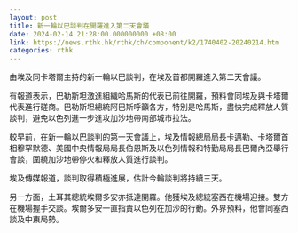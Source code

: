 ```yaml
---
layout: post
title: 新一輪以巴談判在開羅進入第二天會議
date: 2024-02-14 21:28:00.000000000 +08:00
link: https://news.rthk.hk/rthk/ch/component/k2/1740402-20240214.htm
categories: rthk
---
```


由埃及同卡塔爾主持的新一輪以巴談判，在埃及首都開羅進入第二天會議。

有報道表示，巴勒斯坦激進組織哈馬斯的代表已前往開羅，預料會同埃及與卡塔爾代表進行磋商。巴勒斯坦總統阿巴斯呼籲各方，特別是哈馬斯，盡快完成釋放人質談判，避免以色列進一步進攻加沙地帶南部城市拉法。

較早前，在新一輪以巴談判的第一天會議上，埃及情報總局局長卡邁勒、卡塔爾首相穆罕默德、美國中央情報局局長伯恩斯及以色列情報和特勤局局長巴爾內亞舉行會談，圍繞加沙地帶停火和釋放人質進行談判。

埃及傳媒報道，談判取得積極進展，估計今輪談判將持續三天。

另一方面，土耳其總統埃爾多安亦抵達開羅。他獲埃及總統塞西在機場迎接。雙方在機場握手交談。埃爾多安一直指責以色列在加沙的行動。外界預料，他會同塞西談及中東局勢。
